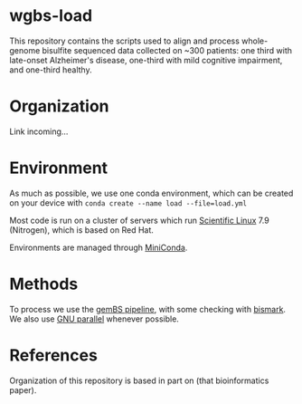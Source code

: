 
# wgbs-load

This repository contains the scripts used to align and process whole-genome bisulfite sequenced data collected on ~300 patients: one third with late-onset Alzheimer's disease, one-third with mild cognitive impairment, and one-third healthy.

# Organization

Link incoming...

# Environment

As much as possible, we use one conda environment, which can be created on your device with
`conda create --name load --file=load.yml`

Most code is run on a cluster of servers which run [Scientific Linux](https://en.wikipedia.org/wiki/Scientific_Linux) 7.9 (Nitrogen), which is based on Red Hat.

Environments are managed through [MiniConda](https://docs.conda.io/en/latest/miniconda.html).

# Methods

To process we use the [gemBS pipeline](https://github.com/heathsc/gemBS-rs), with some checking with [bismark](https://www.bioinformatics.babraham.ac.uk/projects/bismark/). We also use [GNU parallel](https://www.gnu.org/software/parallel/) whenever possible.

# References

Organization of this repository is based in part on (that bioinformatics paper).
